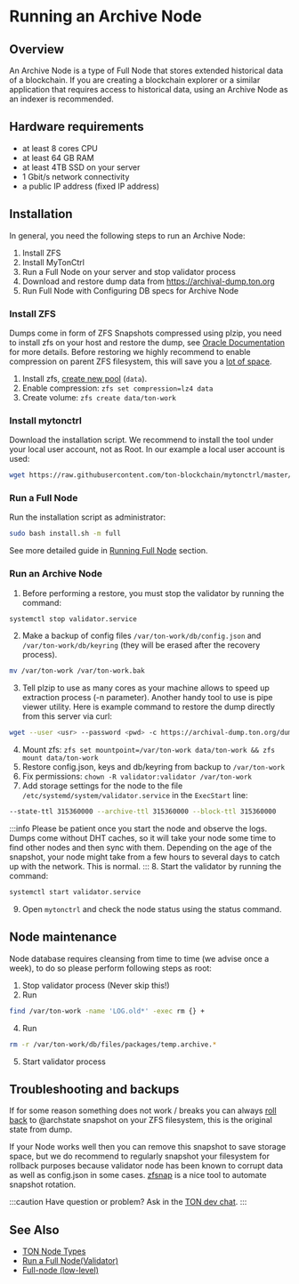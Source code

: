 # Running an Archive Node

## Overview
An Archive Node is a type of Full Node that stores extended historical data of a blockchain. If you are creating a blockchain explorer or a similar application that requires access to historical data, using an Archive Node as an indexer is recommended.

## Hardware requirements 

* at least 8 cores CPU 
* at least 64 GB RAM 
* at least 4TB SSD on your server
* 1 Gbit/s network connectivity 
* a public IP address (fixed IP address)

## Installation

In general, you need the following steps to run an Archive Node:

1. Install ZFS
2. Install MyTonCtrl
3. Run a Full Node on your server and stop validator process
4. Download and restore dump data from https://archival-dump.ton.org
5. Run Full Node with Configuring DB specs for Archive Node


### Install ZFS

Dumps come in form of ZFS Snapshots compressed using plzip, you need to install zfs on your host and restore the dump, see [Oracle Documentation](https://docs.oracle.com/cd/E23824_01/html/821-1448/gavvx.html#scrolltoc) for more details. Before restoring we highly recommend to enable compression on parent ZFS filesystem, this will save you a [lot of space](https://www.servethehome.com/the-case-for-using-zfs-compression/).

1. Install zfs, [create new pool](https://ubuntu.com/tutorials/setup-zfs-storage-pool) (`data`).
2. Enable compression: `zfs set compression=lz4 data`
3. Create volume: `zfs create data/ton-work`


### Install mytonctrl

Download the installation script. We recommend to install the tool under your local user account, not as Root. In our example a local user account is used:

```sh
wget https://raw.githubusercontent.com/ton-blockchain/mytonctrl/master/scripts/install.sh
```

### Run a Full Node
Run the installation script as administrator:

```sh
sudo bash install.sh -m full
```

See more detailed guide in [Running Full Node](/participate/nodes/run-node) section.


### Run an Archive Node

1. Before performing a restore, you must stop the validator by running the command:
```sh
systemctl stop validator.service
```
2. Make a backup of config files `/var/ton-work/db/config.json` and `/var/ton-work/db/keyring` (they will be erased after the recovery process).
```sh
mv /var/ton-work /var/ton-work.bak
```
3. Tell plzip to use as many cores as your machine allows to speed up extraction process (-n parameter). Another handy tool to use is pipe viewer utility. Here is example command to restore the dump directly from this server via curl:

```sh
wget --user <usr> --password <pwd> -c https://archival-dump.ton.org/dumps/latest.zfs.lz | pv | plzip -d | zfs recv ton-pool/db
```

4. Mount zfs: `zfs set mountpoint=/var/ton-work data/ton-work && zfs mount data/ton-work`
5. Restore config.json, keys and db/keyring from backup to `/var/ton-work`
6. Fix permissions: `chown -R validator:validator /var/ton-work`
7. Add storage settings for the node to the file `/etc/systemd/system/validator.service` in the `ExecStart` line: 
```sh
--state-ttl 315360000 --archive-ttl 315360000 --block-ttl 315360000
```

:::info
Please be patient once you start the node and observe the logs. Dumps come without DHT caches, so it will take your node some time to find other nodes and then sync with them. Depending on the age of the snapshot, your node might take from a few hours to several days to catch up with the network. This is normal.
:::
8. Start the validator by running the command: 
```sh
systemctl start validator.service
```
9. Open `mytonctrl` and check the node status using the status command.


## Node maintenance

Node database requires cleansing from time to time (we advise once a week), to do so please perform following steps as root:


1. Stop validator process (Never skip this!)
2. Run
```sh
find /var/ton-work -name 'LOG.old*' -exec rm {} +
```
4. Run
```sh
rm -r /var/ton-work/db/files/packages/temp.archive.*
```
5. Start validator process

## Troubleshooting and backups
If for some reason something does not work / breaks you can always [roll back](https://docs.oracle.com/cd/E23824_01/html/821-1448/gbciq.html#gbcxk) to @archstate snapshot on your ZFS filesystem, this is the original state from dump. 

If your Node works well then you can remove this snapshot to save storage space, but we do recommend to regularly snapshot your filesystem for rollback purposes because validator node has been known to corrupt data as well as config.json in some cases. [zfsnap](https://www.zfsnap.org/docs.html) is a nice tool to automate snapshot rotation.

:::caution
Have question or problem? Ask in the [TON dev chat](https://t.me/tondev_eng).
:::


## See Also

* [TON Node Types](/participate/nodes/node-types)
* [Run a Full Node(Validator)](/participate/run-nodes/full-node)
* [Full-node (low-level)](/participate/nodes/full-node)